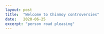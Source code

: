 ```yaml
---
layout: post
title:  "Welcome to Chinmoy controversies"
date:   2020-06-25
excerpt: "person road pleasing"
---
```


